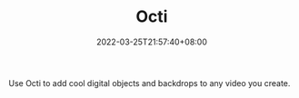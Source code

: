 ﻿---
weight: 
title: "Octi"
description: "Use Octi to add cool digital objects and backdrops to any video you create."
date: 2022-03-25T21:57:40+08:00
lastmod: 2022-03-25T16:45:40+08:00
draft: false
authors: ["Metabd"]
featuredImage: "356.jpg"
link: "https://octi.com/"
tags: ["Octi","AR/VR/MR/XR"]
categories: ["navigation"]
navigation: ["AR/VR/MR/XR"]
lightgallery: true
toc: true
pinned: false
recommend: false
recommend1: false
---
Use Octi to add cool digital objects and backdrops to any video you create.
